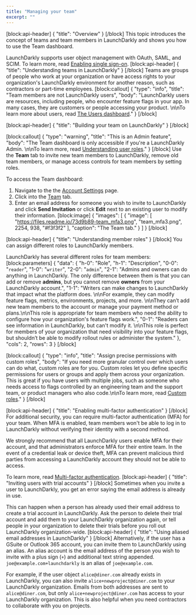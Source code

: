 ```yaml
---
title: "Managing your team"
excerpt: ""
---
```

[block:api-header]
{
  "title": "Overview"
}
[/block]
This topic introduces the concept of teams and team members in LaunchDarkly and shows you how to use the Team dashboard.

LaunchDarkly supports user object management with OAuth, SAML, and SCIM. To learn more, read [Enabling single sign-on](doc:single-sign-on).
[block:api-header]
{
  "title": "Understanding teams in LaunchDarkly"
}
[/block]
Teams are groups of people who work at your organization or have access rights to your organization's LaunchDarkly environment for another reason, such as contractors or part-time employees. 
[block:callout]
{
  "type": "info",
  "title": "Team members are not LaunchDarkly users",
  "body": "LaunchDarkly users are resources, including people, who encounter feature flags in your app. In many cases, they are customers or people accessing your product. \n\nTo learn more about users, read [The Users dashboard](doc:the-user-dashboard)."
}
[/block]

[block:api-header]
{
  "title": "Building your team on LaunchDarkly"
}
[/block]

[block:callout]
{
  "type": "warning",
  "title": "This is an Admin feature",
  "body": "The Team dashboard is only accessible if you're a LaunchDarkly Admin. \n\nTo learn more, read [Understanding user roles](#section-understanding-user-roles)."
}
[/block]
Use the **Team** tab to invite new team members to LaunchDarkly, remove old team members, or manage access controls for team members by setting roles.

To access the Team dashboard:

1. Navigate to the the [Account Settings](https://app.launchdarkly.com/settings) page.
2. Click into the [Team](https://app.launchdarkly.com/settings#/team) tab. 
3. Enter an email address for someone you wish to invite to LaunchDarkly and click **Send Invitation** or click **Edit** next to an existing user to modify their information.
[block:image]
{
  "images": [
    {
      "image": [
        "https://files.readme.io/73d9b89-team_mfa3.png",
        "team_mfa3.png",
        2254,
        938,
        "#f3f3f2"
      ],
      "caption": "The Team tab."
    }
  ]
}
[/block]

[block:api-header]
{
  "title": "Understanding member roles"
}
[/block]
You can assign different roles to LaunchDarkly members.

LaunchDarkly has several different roles for team members:
[block:parameters]
{
  "data": {
    "h-0": "Role",
    "h-1": "Description",
    "0-0": "`reader`",
    "1-0": "`writer`",
    "2-0": "`admin`",
    "2-1": "Admins and owners can do anything in LaunchDarkly. The only difference between them is that you can add or remove **admins**, but you cannot remove **owners** from your LaunchDarkly account.",
    "1-1": "Writers can make changes to LaunchDarkly that impact what the platform does. \n\nFor example, they can modify feature flags, metrics, environments, projects, and more. \n\nThey can’t add new team members to the account or manage your payment method or plans.\n\nThis role is appropriate for team members who need the ability to configure how your organization's feature flags work.",
    "0-1": "Readers can see information in LaunchDarkly, but can't modify it. \n\nThis role is perfect for members of your organization that need visibility into your feature flags, but shouldn’t be able to modify rollout rules or administer the system."
  },
  "cols": 2,
  "rows": 3
}
[/block]

[block:callout]
{
  "type": "info",
  "title": "Assign precise permissions with custom roles",
  "body": "If you need more granular control over which users can do what, custom roles are for you. Custom roles let you define specific permissions for users or groups and apply them across your organization. This is great if you have users with multiple jobs, such as someone who needs access to flags controlled by an engineering team and the support team, or product managers who also code.\n\nTo learn more, read [Custom roles](https://docs.launchdarkly.com/docs/custom-roles)."
}
[/block]

[block:api-header]
{
  "title": "Enabling multi-factor authentication"
}
[/block]
For additional security, you can require multi-factor authentication (MFA) for your team. When MFA is enabled, team members won't be able to log in to LaunchDarkly without verifying their identity with a second method. 

We strongly recommend that all LaunchDarkly users enable MFA for their account, and that administrators enforce MFA for their entire team. In the event of a credential leak or device theft, MFA can prevent malicious third parties from accessing a LaunchDarkly account they should not be able to access.

To learn more, read [Multi-factor authentication](doc:multi-factor-authentication).
[block:api-header]
{
  "title": "Inviting users with trial accounts"
}
[/block]
Sometimes when you invite a user to LaunchDarkly, you get an error saying the email address is already in use. 

This can happen when a person has already used their email address to create a trial account in LaunchDarkly. Ask the person to delete their trial account and add them to your LaunchDarkly organization again, or tell people in your organization to delete their trials before you roll out LaunchDarkly organization-wide.
[block:api-header]
{
  "title": "Using aliased email addresses in LaunchDarkly"
}
[/block]
Alternatively, if the user has a GSuite or Outlook 365 account, you can invite them to LaunchDarkly using an alias. An alias account is the email address of the person you wish to invite with a plus sign (`+`) and additional text string appended. `joe@example.com+launchdarkly` is an alias of `joe@example.com`.

For example, if the user object `alice@diner.com` already exists in LaunchDarkly, you can also invite `alice+newproject@diner.com` to your LaunchDarkly organization. Emails from both addresses are sent to `alice@diner.com`, but only `alice+newproject@diner.com` has access to your LaunchDarkly organization. This is also helpful when you need contractors to collaborate with you on projects.